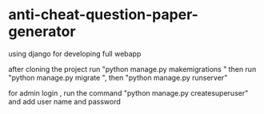 # anti-cheat-question-paper-generator
using django for developing full webapp  

after cloning the project run "python manage.py makemigrations " 
then run "python manage.py migrate  ",
then "python manage.py runserver"

for admin login , run the command "python manage.py createsuperuser" and add user name and password
